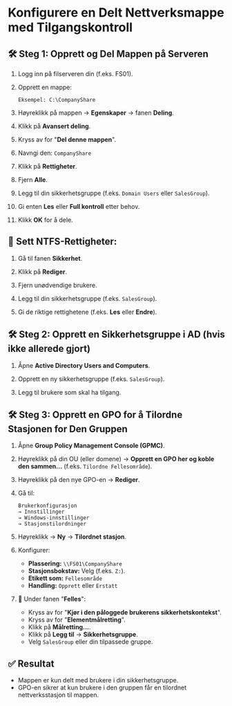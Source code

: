 # Konfigurere en Delt Nettverksmappe med Tilgangskontroll



## 🛠 Steg 1: Opprett og Del Mappen på Serveren

1.  Logg inn på filserveren din (f.eks. FS01).

2.  Opprett en mappe:

    ```
    Eksempel: C:\CompanyShare
    ```

3.  Høyreklikk på mappen → **Egenskaper** → fanen **Deling**.

4.  Klikk på **Avansert deling**.

5.  Kryss av for "**Del denne mappen**".

6.  Navngi den: `CompanyShare`

7.  Klikk på **Rettigheter**.

8.  Fjern **Alle**.

9.  Legg til din sikkerhetsgruppe (f.eks. `Domain Users` eller `SalesGroup`).

10. Gi enten **Les** eller **Full kontroll** etter behov.

11. Klikk **OK** for å dele.

## 🔐 Sett NTFS-Rettigheter:

1.  Gå til fanen **Sikkerhet**.

2.  Klikk på **Rediger**.

3.  Fjern unødvendige brukere.

4.  Legg til din sikkerhetsgruppe (f.eks. `SalesGroup`).

5.  Gi de riktige rettighetene (f.eks. **Les** eller **Endre**).

## 🛠 Steg 2: Opprett en Sikkerhetsgruppe i AD (hvis ikke allerede gjort)

1.  Åpne **Active Directory Users and Computers**.

2.  Opprett en ny sikkerhetsgruppe (f.eks. `SalesGroup`).

3.  Legg til brukere som skal ha tilgang.

## 🛠 Steg 3: Opprett en GPO for å Tilordne Stasjonen for Den Gruppen

1.  Åpne **Group Policy Management Console (GPMC)**.

2.  Høyreklikk på din OU (eller domene) → **Opprett en GPO her og koble den sammen...** (f.eks. `Tilordne Fellesområde`).

3.  Høyreklikk på den nye GPO-en → **Rediger**.

4.  Gå til:

    ```
    Brukerkonfigurasjon
    → Innstillinger
    → Windows-innstillinger
    → Stasjonstilordninger
    ```

5.  Høyreklikk → **Ny** → **Tilordnet stasjon**.

6.  Konfigurer:

    * **Plassering:** `\\FS01\CompanyShare`
    * **Stasjonsbokstav:** Velg (f.eks. `Z:`).
    * **Etikett som:** `Fellesområde`
    * **Handling:** `Opprett` eller `Erstatt`

7.  🧠 Under fanen "**Felles**":
    * Kryss av for "**Kjør i den påloggede brukerens sikkerhetskontekst**".
    * Kryss av for "**Elementmålretting**".
    * Klikk på **Målretting...**.
    * Klikk på **Legg til** → **Sikkerhetsgruppe**.
    * Velg `SalesGroup` eller din tilpassede gruppe.

## ✅ Resultat

* Mappen er kun delt med brukere i din sikkerhetsgruppe.
* GPO-en sikrer at kun brukere i den gruppen får en tilordnet nettverksstasjon til mappen.